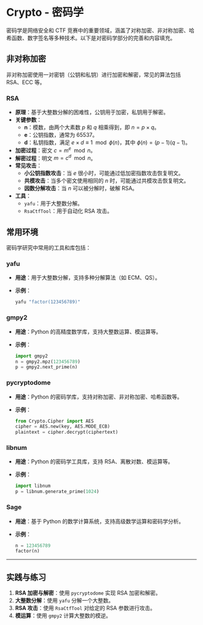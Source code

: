 # Crypto - 密码学

密码学是网络安全和 CTF 竞赛中的重要领域，涵盖了对称加密、非对称加密、哈希函数、数字签名等多种技术。以下是对密码学部分的完善和内容填充。

## 非对称加密

非对称加密使用一对密钥（公钥和私钥）进行加密和解密，常见的算法包括 RSA、ECC 等。

### RSA

- **原理**：基于大整数分解的困难性，公钥用于加密，私钥用于解密。
- **关键参数**：
  - **n**：模数，由两个大素数 $p$ 和 $q$ 相乘得到，即 $n = p \times q$。
  - **e**：公钥指数，通常为 65537。
  - **d**：私钥指数，满足 $e \times d \equiv 1 \mod \phi(n)$，其中 $\phi(n) = (p-1)(q-1)$。
- **加密过程**：密文  $c = m^e \mod n$。
- **解密过程**：明文 $m = c^d \mod n$。
- **常见攻击**：
  - **小公钥指数攻击**：当 $e$ 很小时，可能通过低加密指数攻击恢复明文。
  - **共模攻击**：当多个密文使用相同的 $n$ 时，可能通过共模攻击恢复明文。
  - **因数分解攻击**：当 $n$ 可以被分解时，破解 RSA。
- **工具**：
  - `yafu`：用于大整数分解。
  - `RsaCtfTool`：用于自动化 RSA 攻击。

## 常用环境

密码学研究中常用的工具和库包括：

### yafu

- **用途**：用于大整数分解，支持多种分解算法（如 ECM、QS）。
- **示例**：
  
  ```bash
  yafu "factor(123456789)"
  ```

### gmpy2

- **用途**：Python 的高精度数学库，支持大整数运算、模运算等。
- **示例**：
  
  ```python
  import gmpy2
  n = gmpy2.mpz(123456789)
  p = gmpy2.next_prime(n)
  ```

### pycryptodome

- **用途**：Python 的密码学库，支持对称加密、非对称加密、哈希函数等。
- **示例**：
  
  ```python
  from Crypto.Cipher import AES
  cipher = AES.new(key, AES.MODE_ECB)
  plaintext = cipher.decrypt(ciphertext)
  ```

### libnum

- **用途**：Python 的密码学工具库，支持 RSA、离散对数、模运算等。
- **示例**：
  
  ```python
  import libnum
  p = libnum.generate_prime(1024)
  ```

### Sage

- **用途**：基于 Python 的数学计算系统，支持高级数学运算和密码学分析。
- **示例**：
  
  ```python
  n = 123456789
  factor(n)
  ```

---

## 实践与练习

1. **RSA 加密与解密**：使用 `pycryptodome` 实现 RSA 加密和解密。
2. **大整数分解**：使用 `yafu` 分解一个大整数。
3. **RSA 攻击**：使用 `RsaCtfTool` 对给定的 RSA 参数进行攻击。
4. **模运算**：使用 `gmpy2` 计算大整数的模逆。
